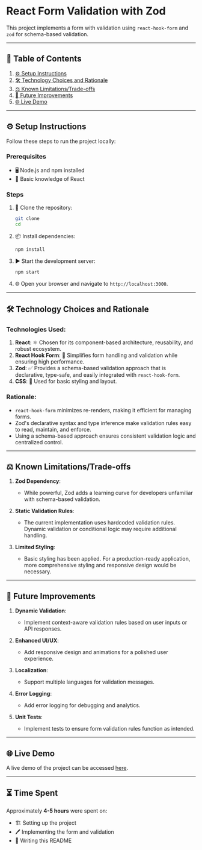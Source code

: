# React Form Validation with Zod

This project implements a form with validation using `react-hook-form` and `zod` for schema-based validation.

---

## 📑 Table of Contents

1. [⚙️ Setup Instructions](#setup-instructions)
2. [🛠️ Technology Choices and Rationale](#technology-choices-and-rationale)
3. [⚖️ Known Limitations/Trade-offs](#known-limitationstrade-offs)
4. [🚀 Future Improvements](#future-improvements)
5. [🌐 Live Demo](#live-demo)

---

## ⚙️ Setup Instructions

Follow these steps to run the project locally:

### Prerequisites

- 🖥️ Node.js and npm installed
- 📘 Basic knowledge of React

### Steps

1. 🔗 Clone the repository:
   ```bash
   git clone 
   cd 
   ```

2. 📦 Install dependencies:
   ```bash
   npm install
   ```

3. ▶️ Start the development server:
   ```bash
   npm start
   ```

4. 🌐 Open your browser and navigate to `http://localhost:3000`.

---

## 🛠️ Technology Choices and Rationale

### Technologies Used:

1. **React**: ⚛️ Chosen for its component-based architecture, reusability, and robust ecosystem.
2. **React Hook Form**: 📝 Simplifies form handling and validation while ensuring high performance.
3. **Zod**: ✅ Provides a schema-based validation approach that is declarative, type-safe, and easily integrated with `react-hook-form`.
4. **CSS**: 🎨 Used for basic styling and layout.

### Rationale:

- `react-hook-form` minimizes re-renders, making it efficient for managing forms.
- Zod's declarative syntax and type inference make validation rules easy to read, maintain, and enforce.
- Using a schema-based approach ensures consistent validation logic and centralized control.

---

## ⚖️ Known Limitations/Trade-offs

1. **Zod Dependency**:
   - While powerful, Zod adds a learning curve for developers unfamiliar with schema-based validation.

2. **Static Validation Rules**:
   - The current implementation uses hardcoded validation rules. Dynamic validation or conditional logic may require additional handling.

3. **Limited Styling**:
   - Basic styling has been applied. For a production-ready application, more comprehensive styling and responsive design would be necessary.

---

## 🚀 Future Improvements

1. **Dynamic Validation**:
   - Implement context-aware validation rules based on user inputs or API responses.

2. **Enhanced UI/UX**:
   - Add responsive design and animations for a polished user experience.

3. **Localization**:
   - Support multiple languages for validation messages.

4. **Error Logging**:
   - Add error logging for debugging and analytics.

5. **Unit Tests**:
   - Implement tests to ensure form validation rules function as intended.

---

## 🌐 Live Demo

A live demo of the project can be accessed [here](#).

---

## ⏳ Time Spent

Approximately **4-5 hours** were spent on:

- 🏗️ Setting up the project
- 🖊️ Implementing the form and validation
- 📝 Writing this README


